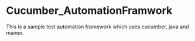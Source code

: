 # Cucumber_AutomationFramwork
This is a sample test automation framework which uses cucumber, java and maven. 
